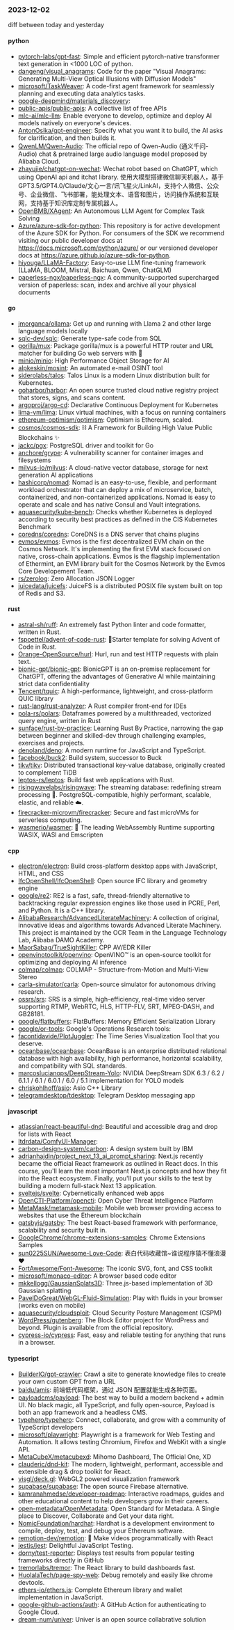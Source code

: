 ### 2023-12-02
diff between today and yesterday

#### python
* [pytorch-labs/gpt-fast](https://github.com/pytorch-labs/gpt-fast): Simple and efficient pytorch-native transformer text generation in <1000 LOC of python.
* [dangeng/visual_anagrams](https://github.com/dangeng/visual_anagrams): Code for the paper "Visual Anagrams: Generating Multi-View Optical Illusions with Diffusion Models"
* [microsoft/TaskWeaver](https://github.com/microsoft/TaskWeaver): A code-first agent framework for seamlessly planning and executing data analytics tasks.
* [google-deepmind/materials_discovery](https://github.com/google-deepmind/materials_discovery): 
* [public-apis/public-apis](https://github.com/public-apis/public-apis): A collective list of free APIs
* [mlc-ai/mlc-llm](https://github.com/mlc-ai/mlc-llm): Enable everyone to develop, optimize and deploy AI models natively on everyone's devices.
* [AntonOsika/gpt-engineer](https://github.com/AntonOsika/gpt-engineer): Specify what you want it to build, the AI asks for clarification, and then builds it.
* [QwenLM/Qwen-Audio](https://github.com/QwenLM/Qwen-Audio): The official repo of Qwen-Audio (通义千问-Audio) chat & pretrained large audio language model proposed by Alibaba Cloud.
* [zhayujie/chatgpt-on-wechat](https://github.com/zhayujie/chatgpt-on-wechat): Wechat robot based on ChatGPT, which using OpenAI api and itchat library. 使用大模型搭建微信聊天机器人，基于 GPT3.5/GPT4.0/Claude/文心一言/讯飞星火/LinkAI，支持个人微信、公众号、企业微信、飞书部署，能处理文本、语音和图片，访问操作系统和互联网，支持基于知识库定制专属机器人。
* [OpenBMB/XAgent](https://github.com/OpenBMB/XAgent): An Autonomous LLM Agent for Complex Task Solving
* [Azure/azure-sdk-for-python](https://github.com/Azure/azure-sdk-for-python): This repository is for active development of the Azure SDK for Python. For consumers of the SDK we recommend visiting our public developer docs at https://docs.microsoft.com/python/azure/ or our versioned developer docs at https://azure.github.io/azure-sdk-for-python.
* [hiyouga/LLaMA-Factory](https://github.com/hiyouga/LLaMA-Factory): Easy-to-use LLM fine-tuning framework (LLaMA, BLOOM, Mistral, Baichuan, Qwen, ChatGLM)
* [paperless-ngx/paperless-ngx](https://github.com/paperless-ngx/paperless-ngx): A community-supported supercharged version of paperless: scan, index and archive all your physical documents

#### go
* [jmorganca/ollama](https://github.com/jmorganca/ollama): Get up and running with Llama 2 and other large language models locally
* [sqlc-dev/sqlc](https://github.com/sqlc-dev/sqlc): Generate type-safe code from SQL
* [gorilla/mux](https://github.com/gorilla/mux): Package gorilla/mux is a powerful HTTP router and URL matcher for building Go web servers with 🦍
* [minio/minio](https://github.com/minio/minio): High Performance Object Storage for AI
* [alpkeskin/mosint](https://github.com/alpkeskin/mosint): An automated e-mail OSINT tool
* [siderolabs/talos](https://github.com/siderolabs/talos): Talos Linux is a modern Linux distribution built for Kubernetes.
* [goharbor/harbor](https://github.com/goharbor/harbor): An open source trusted cloud native registry project that stores, signs, and scans content.
* [argoproj/argo-cd](https://github.com/argoproj/argo-cd): Declarative Continuous Deployment for Kubernetes
* [lima-vm/lima](https://github.com/lima-vm/lima): Linux virtual machines, with a focus on running containers
* [ethereum-optimism/optimism](https://github.com/ethereum-optimism/optimism): Optimism is Ethereum, scaled.
* [cosmos/cosmos-sdk](https://github.com/cosmos/cosmos-sdk): ⛓️ A Framework for Building High Value Public Blockchains ✨
* [jackc/pgx](https://github.com/jackc/pgx): PostgreSQL driver and toolkit for Go
* [anchore/grype](https://github.com/anchore/grype): A vulnerability scanner for container images and filesystems
* [milvus-io/milvus](https://github.com/milvus-io/milvus): A cloud-native vector database, storage for next generation AI applications
* [hashicorp/nomad](https://github.com/hashicorp/nomad): Nomad is an easy-to-use, flexible, and performant workload orchestrator that can deploy a mix of microservice, batch, containerized, and non-containerized applications. Nomad is easy to operate and scale and has native Consul and Vault integrations.
* [aquasecurity/kube-bench](https://github.com/aquasecurity/kube-bench): Checks whether Kubernetes is deployed according to security best practices as defined in the CIS Kubernetes Benchmark
* [coredns/coredns](https://github.com/coredns/coredns): CoreDNS is a DNS server that chains plugins
* [evmos/evmos](https://github.com/evmos/evmos): Evmos is the first decentralized EVM chain on the Cosmos Network. It's implementing the first EVM stack focused on native, cross-chain applications. Evmos is the flagship implementation of Ethermint, an EVM library built for the Cosmos Network by the Evmos Core Developement Team.
* [rs/zerolog](https://github.com/rs/zerolog): Zero Allocation JSON Logger
* [juicedata/juicefs](https://github.com/juicedata/juicefs): JuiceFS is a distributed POSIX file system built on top of Redis and S3.

#### rust
* [astral-sh/ruff](https://github.com/astral-sh/ruff): An extremely fast Python linter and code formatter, written in Rust.
* [fspoettel/advent-of-code-rust](https://github.com/fspoettel/advent-of-code-rust): 🎄Starter template for solving Advent of Code in Rust.
* [Orange-OpenSource/hurl](https://github.com/Orange-OpenSource/hurl): Hurl, run and test HTTP requests with plain text.
* [bionic-gpt/bionic-gpt](https://github.com/bionic-gpt/bionic-gpt): BionicGPT is an on-premise replacement for ChatGPT, offering the advantages of Generative AI while maintaining strict data confidentiality
* [Tencent/tquic](https://github.com/Tencent/tquic): A high-performance, lightweight, and cross-platform QUIC library
* [rust-lang/rust-analyzer](https://github.com/rust-lang/rust-analyzer): A Rust compiler front-end for IDEs
* [pola-rs/polars](https://github.com/pola-rs/polars): Dataframes powered by a multithreaded, vectorized query engine, written in Rust
* [sunface/rust-by-practice](https://github.com/sunface/rust-by-practice): Learning Rust By Practice, narrowing the gap between beginner and skilled-dev through challenging examples, exercises and projects.
* [denoland/deno](https://github.com/denoland/deno): A modern runtime for JavaScript and TypeScript.
* [facebook/buck2](https://github.com/facebook/buck2): Build system, successor to Buck
* [tikv/tikv](https://github.com/tikv/tikv): Distributed transactional key-value database, originally created to complement TiDB
* [leptos-rs/leptos](https://github.com/leptos-rs/leptos): Build fast web applications with Rust.
* [risingwavelabs/risingwave](https://github.com/risingwavelabs/risingwave): The streaming database: redefining stream processing 🌊. PostgreSQL-compatible, highly performant, scalable, elastic, and reliable ☁️.
* [firecracker-microvm/firecracker](https://github.com/firecracker-microvm/firecracker): Secure and fast microVMs for serverless computing.
* [wasmerio/wasmer](https://github.com/wasmerio/wasmer): 🚀 The leading WebAssembly Runtime supporting WASIX, WASI and Emscripten

#### cpp
* [electron/electron](https://github.com/electron/electron): Build cross-platform desktop apps with JavaScript, HTML, and CSS
* [IfcOpenShell/IfcOpenShell](https://github.com/IfcOpenShell/IfcOpenShell): Open source IFC library and geometry engine
* [google/re2](https://github.com/google/re2): RE2 is a fast, safe, thread-friendly alternative to backtracking regular expression engines like those used in PCRE, Perl, and Python. It is a C++ library.
* [AlibabaResearch/AdvancedLiterateMachinery](https://github.com/AlibabaResearch/AdvancedLiterateMachinery): A collection of original, innovative ideas and algorithms towards Advanced Literate Machinery. This project is maintained by the OCR Team in the Language Technology Lab, Alibaba DAMO Academy.
* [MaorSabag/TrueSightKiller](https://github.com/MaorSabag/TrueSightKiller): CPP AV/EDR Killer
* [openvinotoolkit/openvino](https://github.com/openvinotoolkit/openvino): OpenVINO™ is an open-source toolkit for optimizing and deploying AI inference
* [colmap/colmap](https://github.com/colmap/colmap): COLMAP - Structure-from-Motion and Multi-View Stereo
* [carla-simulator/carla](https://github.com/carla-simulator/carla): Open-source simulator for autonomous driving research.
* [ossrs/srs](https://github.com/ossrs/srs): SRS is a simple, high-efficiency, real-time video server supporting RTMP, WebRTC, HLS, HTTP-FLV, SRT, MPEG-DASH, and GB28181.
* [google/flatbuffers](https://github.com/google/flatbuffers): FlatBuffers: Memory Efficient Serialization Library
* [google/or-tools](https://github.com/google/or-tools): Google's Operations Research tools:
* [facontidavide/PlotJuggler](https://github.com/facontidavide/PlotJuggler): The Time Series Visualization Tool that you deserve.
* [oceanbase/oceanbase](https://github.com/oceanbase/oceanbase): OceanBase is an enterprise distributed relational database with high availability, high performance, horizontal scalability, and compatibility with SQL standards.
* [marcoslucianops/DeepStream-Yolo](https://github.com/marcoslucianops/DeepStream-Yolo): NVIDIA DeepStream SDK 6.3 / 6.2 / 6.1.1 / 6.1 / 6.0.1 / 6.0 / 5.1 implementation for YOLO models
* [chriskohlhoff/asio](https://github.com/chriskohlhoff/asio): Asio C++ Library
* [telegramdesktop/tdesktop](https://github.com/telegramdesktop/tdesktop): Telegram Desktop messaging app

#### javascript
* [atlassian/react-beautiful-dnd](https://github.com/atlassian/react-beautiful-dnd): Beautiful and accessible drag and drop for lists with React
* [ltdrdata/ComfyUI-Manager](https://github.com/ltdrdata/ComfyUI-Manager): 
* [carbon-design-system/carbon](https://github.com/carbon-design-system/carbon): A design system built by IBM
* [adrianhajdin/project_next_13_ai_prompt_sharing](https://github.com/adrianhajdin/project_next_13_ai_prompt_sharing): Next.js recently became the official React framework as outlined in React docs. In this course, you'll learn the most important Next.js concepts and how they fit into the React ecosystem. Finally, you'll put your skills to the test by building a modern full-stack Next 13 application.
* [sveltejs/svelte](https://github.com/sveltejs/svelte): Cybernetically enhanced web apps
* [OpenCTI-Platform/opencti](https://github.com/OpenCTI-Platform/opencti): Open Cyber Threat Intelligence Platform
* [MetaMask/metamask-mobile](https://github.com/MetaMask/metamask-mobile): Mobile web browser providing access to websites that use the Ethereum blockchain
* [gatsbyjs/gatsby](https://github.com/gatsbyjs/gatsby): The best React-based framework with performance, scalability and security built in.
* [GoogleChrome/chrome-extensions-samples](https://github.com/GoogleChrome/chrome-extensions-samples): Chrome Extensions Samples
* [sun0225SUN/Awesome-Love-Code](https://github.com/sun0225SUN/Awesome-Love-Code): 表白代码收藏馆~谁说程序猿不懂浪漫❤️
* [FortAwesome/Font-Awesome](https://github.com/FortAwesome/Font-Awesome): The iconic SVG, font, and CSS toolkit
* [microsoft/monaco-editor](https://github.com/microsoft/monaco-editor): A browser based code editor
* [mkkellogg/GaussianSplats3D](https://github.com/mkkellogg/GaussianSplats3D): Three.js-based implementation of 3D Gaussian splatting
* [PavelDoGreat/WebGL-Fluid-Simulation](https://github.com/PavelDoGreat/WebGL-Fluid-Simulation): Play with fluids in your browser (works even on mobile)
* [aquasecurity/cloudsploit](https://github.com/aquasecurity/cloudsploit): Cloud Security Posture Management (CSPM)
* [WordPress/gutenberg](https://github.com/WordPress/gutenberg): The Block Editor project for WordPress and beyond. Plugin is available from the official repository.
* [cypress-io/cypress](https://github.com/cypress-io/cypress): Fast, easy and reliable testing for anything that runs in a browser.

#### typescript
* [BuilderIO/gpt-crawler](https://github.com/BuilderIO/gpt-crawler): Crawl a site to generate knowledge files to create your own custom GPT from a URL
* [baidu/amis](https://github.com/baidu/amis): 前端低代码框架，通过 JSON 配置就能生成各种页面。
* [payloadcms/payload](https://github.com/payloadcms/payload): The best way to build a modern backend + admin UI. No black magic, all TypeScript, and fully open-source, Payload is both an app framework and a headless CMS.
* [typehero/typehero](https://github.com/typehero/typehero): Connect, collaborate, and grow with a community of TypeScript developers
* [microsoft/playwright](https://github.com/microsoft/playwright): Playwright is a framework for Web Testing and Automation. It allows testing Chromium, Firefox and WebKit with a single API.
* [MetaCubeX/metacubexd](https://github.com/MetaCubeX/metacubexd): Mihomo Dashboard, The Official One, XD
* [clauderic/dnd-kit](https://github.com/clauderic/dnd-kit): The modern, lightweight, performant, accessible and extensible drag & drop toolkit for React.
* [visgl/deck.gl](https://github.com/visgl/deck.gl): WebGL2 powered visualization framework
* [supabase/supabase](https://github.com/supabase/supabase): The open source Firebase alternative.
* [kamranahmedse/developer-roadmap](https://github.com/kamranahmedse/developer-roadmap): Interactive roadmaps, guides and other educational content to help developers grow in their careers.
* [open-metadata/OpenMetadata](https://github.com/open-metadata/OpenMetadata): Open Standard for Metadata. A Single place to Discover, Collaborate and Get your data right.
* [NomicFoundation/hardhat](https://github.com/NomicFoundation/hardhat): Hardhat is a development environment to compile, deploy, test, and debug your Ethereum software.
* [remotion-dev/remotion](https://github.com/remotion-dev/remotion): 🎥 Make videos programmatically with React
* [jestjs/jest](https://github.com/jestjs/jest): Delightful JavaScript Testing.
* [dorny/test-reporter](https://github.com/dorny/test-reporter): Displays test results from popular testing frameworks directly in GitHub
* [tremorlabs/tremor](https://github.com/tremorlabs/tremor): The React library to build dashboards fast.
* [HuolalaTech/page-spy-web](https://github.com/HuolalaTech/page-spy-web): Debug remotely and easily like chrome devtools.
* [ethers-io/ethers.js](https://github.com/ethers-io/ethers.js): Complete Ethereum library and wallet implementation in JavaScript.
* [google-github-actions/auth](https://github.com/google-github-actions/auth): A GitHub Action for authenticating to Google Cloud.
* [dream-num/univer](https://github.com/dream-num/univer): Univer is an open source collabrative solution
